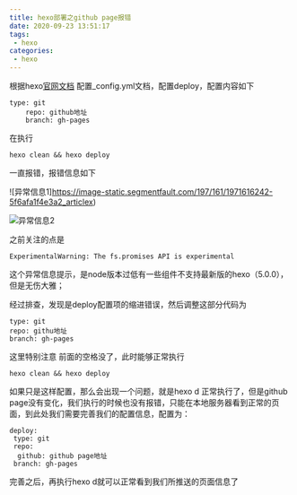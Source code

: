 ```yaml
---
title: hexo部署之github page报错
date: 2020-09-23 13:51:17
tags: 
 - hexo
categories: 
 - hexo
---
```


根据hexo[官网文档]('https://hexo.io/zh-cn/docs/github-pages') 配置_config.yml文档，配置deploy，配置内容如下

```
type: git
    repo: github地址
    branch: gh-pages
```

在执行

```
hexo clean && hexo deploy
```

一直报错，报错信息如下

![异常信息1]https://image-static.segmentfault.com/197/161/1971616242-5f6afa1f4e3a2_articlex)

![异常信息2](https://image-static.segmentfault.com/338/098/3380985914-5f6afa2ea4dd7_articlex)

之前关注的点是

```
ExperimentalWarning: The fs.promises API is experimental
```

这个异常信息提示，是node版本过低有一些组件不支持最新版的hexo（5.0.0），但是无伤大雅；

经过排查，发现是deploy配置项的缩进错误，然后调整这部分代码为

```
type: git
repo: githu地址
branch: gh-pages
```

这里特别注意 前面的空格没了，此时能够正常执行

```
hexo clean && hexo deploy
```

如果只是这样配置，那么会出现一个问题，就是hexo d 正常执行了，但是github page没有变化，我们执行的时候也没有报错，只能在本地服务器看到正常的页面，到此处我们需要完善我们的配置信息，配置为：

```
deploy:
 type: git 
 repo: 
  github: github page地址 
 branch: gh-pages 
```

完善之后，再执行hexo d就可以正常看到我们所推送的页面信息了


